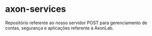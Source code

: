# axon-services
Repositório referente ao nosso servidor POST para gerenciamento de contas, segurança e aplicações referente à AxonLab.

